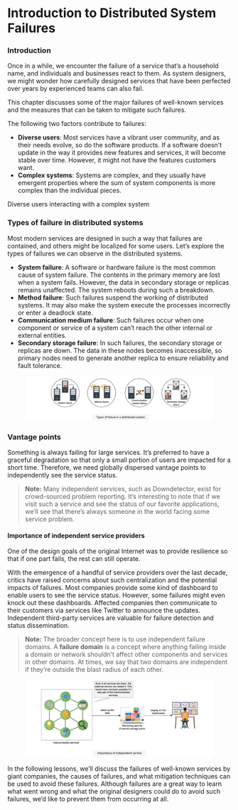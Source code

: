 # Introduction to Distributed System Failures

### Introduction <a href="#introduction-0" id="introduction-0"></a>

Once in a while, we encounter the failure of a service that’s a household name, and individuals and businesses react to them. As system designers, we might wonder how carefully designed services that have been perfected over years by experienced teams can also fail.

This chapter discusses some of the major failures of well-known services and the measures that can be taken to mitigate such failures.

The following two factors contribute to failures:

* **Diverse users**: Most services have a vibrant user community, and as their needs evolve, so do the software products. If a software doesn’t update in the way it provides new features and services, it will become stable over time. However, it might not have the features customers want.
* **Complex systems**: Systems are complex, and they usually have emergent properties where the sum of system components is more complex than the individual pieces.

Diverse users interacting with a complex system

### Types of failure in distributed systems <a href="#types-of-failure-in-distributed-systems-0" id="types-of-failure-in-distributed-systems-0"></a>

Most modern services are designed in such a way that failures are contained, and others might be localized for some users. Let’s explore the types of failures we can observe in the distributed systems.

* **System failure**: A software or hardware failure is the most common cause of system failure. The contents in the primary memory are lost when a system fails. However, the data in secondary storage or replicas remains unaffected. The system reboots during such a breakdown.
* **Method failure**: Such failures suspend the working of distributed systems. It may also make the system execute the processes incorrectly or enter a deadlock state.
* **Communication medium failure**: Such failures occur when one component or service of a system can’t reach the other internal or external entities.
* **Secondary storage failure**: In such failures, the secondary storage or replicas are down. The data in these nodes becomes inaccessible, so primary nodes need to generate another replica to ensure reliability and fault tolerance.

<figure><img src="../.gitbook/assets/Screenshot 2023-09-06 at 2.42.30 AM.png" alt=""><figcaption></figcaption></figure>

### Vantage points <a href="#vantage-points-0" id="vantage-points-0"></a>

Something is always failing for large services. It’s preferred to have a graceful degradation so that only a small portion of users are impacted for a short time. Therefore, we need globally dispersed vantage points to independently see the service status.

> **Note:** Many independent services, such as Downdetector, exist for crowd-sourced problem reporting. It’s interesting to note that if we visit such a service and see the status of our favorite applications, we’ll see that there’s always someone in the world facing some service problem.

#### Importance of independent service providers <a href="#importance-of-independent-service-providers-1" id="importance-of-independent-service-providers-1"></a>

One of the design goals of the original Internet was to provide resilience so that if one part fails, the rest can still operate.

With the emergence of a handful of service providers over the last decade, critics have raised concerns about such centralization and the potential impacts of failures. Most companies provide some kind of dashboard to enable users to see the service status. However, some failures might even knock out these dashboards. Affected companies then communicate to their customers via services like Twitter to announce the updates. Independent third-party services are valuable for failure detection and status dissemination.

> **Note:** The broader concept here is to use independent failure domains. A **failure domain** is a concept where anything failing inside a domain or network shouldn’t affect other components and services in other domains. At times, we say that two domains are independent if they’re outside the blast radius of each other.

<figure><img src="../.gitbook/assets/Screenshot 2023-09-06 at 2.42.47 AM.png" alt=""><figcaption></figcaption></figure>

In the following lessons, we’ll discuss the failures of well-known services by giant companies, the causes of failures, and what mitigation techniques can be used to avoid these failures. Although failures are a great way to learn what went wrong and what the original designers could do to avoid such failures, we’d like to prevent them from occurring at all.
